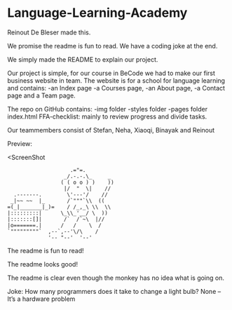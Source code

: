 # Language-Learning-Academy
Reinout De Bleser made this.

We promise the readme is fun to read. We have a coding joke at the end. 

We simply made the README to explain our project. 

Our project is simple, for our course in BeCode we had to make our first business website in team. 
The website is for a school for language learning and contains:
-an Index page 
-a Courses page, 
-an About page, 
-a Contact page 
and a Team page. 

The repo on GitHub contains: 
-img folder
-styles folder
-pages folder
index.html
FFA-checklist: mainly to review progress and divide tasks. 

Our teammembers consist of Stefan, Neha, Xiaoqi, Binayak and Reinout

Preview: 

<ScreenShot

                        .="=.
                      _/.-.-.\_     _
                     ( ( o o ) )    ))
                      |/  "  \|    //
      .-------.        \'---'/    //
     _|~~ ~~  |_       /`"""`\\  ((
    =(_|_______|_)=    / /_,_\ \\  \\
    |:::::::::|      \_\\_'__/ \  ))
    |:::::::[]|       /`  /`~\  |//
    |o=======.|      /   /    \  / 
    `"""""""""`  ,--`,--'\/\    /
                 '-- "--'  '--'

The readme is fun to read! 

The readme looks good!

The readme is clear even though the monkey has no idea what is going on.

Joke:
How many programmers does it take to change a light bulb?
None – It’s a hardware problem